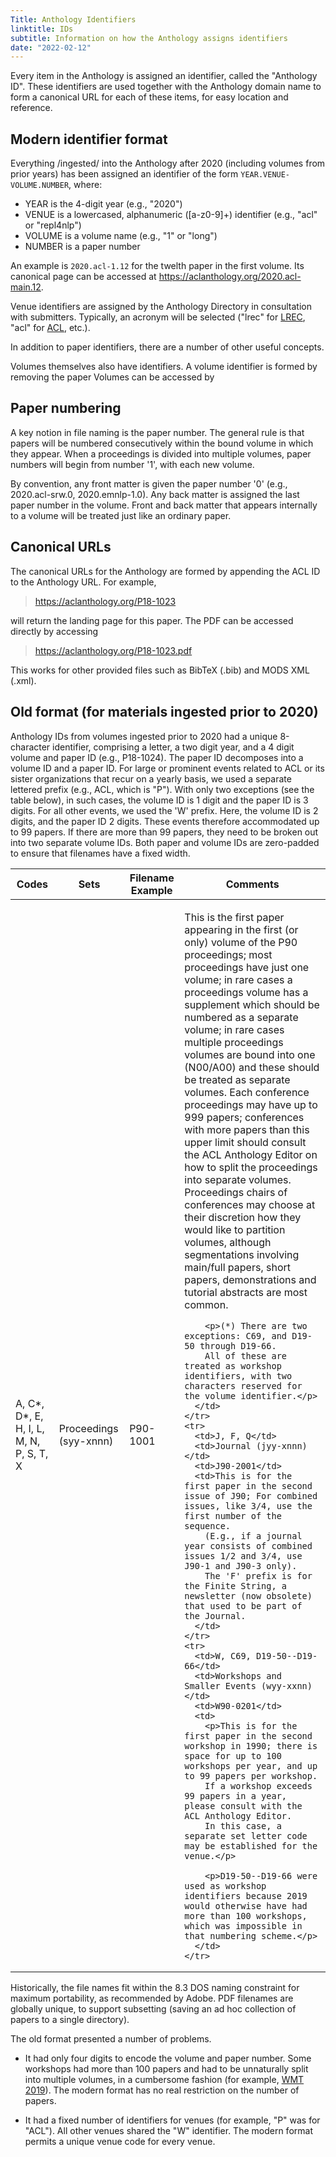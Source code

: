 ```yaml
---
Title: Anthology Identifiers
linktitle: IDs
subtitle: Information on how the Anthology assigns identifiers
date: "2022-02-12"
---
```


Every item in the Anthology is assigned an identifier, called the "Anthology ID".
These identifiers are used together with the Anthology domain name to form a canonical URL for each of these items, for easy location and reference.

## Modern identifier format

Everything /ingested/ into the Anthology after 2020 (including volumes from prior years) has been assigned an identifier of the form `YEAR.VENUE-VOLUME.NUMBER`, where:

- YEAR is the 4-digit year (e.g., "2020")
- VENUE is a lowercased, alphanumeric ([a-z0-9]+) identifier (e.g., "acl" or "repl4nlp")
- VOLUME is a volume name (e.g., "1" or "long")
- NUMBER is a paper number

An example is `2020.acl-1.12` for the twelth paper in the first volume.
Its canonical page can be accessed at <https://aclanthology.org/2020.acl-main.12>.

Venue identifiers are assigned by the Anthology Directory in consultation with submitters.
Typically, an acronym will be selected ("lrec" for [LREC](http://lrec.org), "acl" for [ACL](http://www.aclweb.org/), etc.).

In addition to paper identifiers, there are a number of other useful concepts.

Volumes themselves also have identifiers.
A volume identifier is formed by removing the paper
Volumes can be accessed by 

## Paper numbering

A key notion in file naming is the paper number.
The general rule is that papers will be numbered consecutively within the bound volume in which they appear.
When a proceedings is divided into multiple volumes, paper numbers will begin from number '1', with each new volume.

By convention, any front matter is given the paper number '0' (e.g., 2020.acl-srw.0, 2020.emnlp-1.0).
Any back matter is assigned the last paper number in the volume.
Front and back matter that appears internally to a volume will be treated just like an ordinary paper.

## Canonical URLs

The canonical URLs for the Anthology are formed by appending the ACL ID to the Anthology URL.
For example,

> https://aclanthology.org/P18-1023

will return the landing page for this paper.
The PDF can be accessed directly by accessing

> https://aclanthology.org/P18-1023.pdf

This works for other provided files such as BibTeX (.bib) and MODS XML (.xml).


## Old format (for materials ingested prior to 2020)

Anthology IDs from volumes ingested prior to 2020 had a unique 8-character identifier, comprising a letter, a two digit year, and a 4 digit volume and paper ID (e.g., P18-1024).
The paper ID decomposes into a volume ID and a paper ID.
For large or prominent events related to ACL or its sister organizations that recur on a yearly basis, we used a separate lettered prefix (e.g., ACL, which is "P").
With only two exceptions (see the table below), in such cases, the volume ID is 1 digit and the paper ID is 3 digits.
For all other events, we used the 'W' prefix.
Here, the volume ID is 2 digits, and the paper ID 2 digits.
These events therefore accommodated up to 99 papers.
If there are more than 99 papers, they need to be broken out into two separate volume IDs.
Both paper and volume IDs are zero-padded to ensure that filenames have a fixed width.

<table class="table table-bordered">
  <thead class="thead-dark">
    <tr>
      <th scope="col">Codes</th>
      <th scope="col">Sets</th>
      <th scope="col">Filename Example</th>
      <th scope="col">Comments</th>
    </tr>
  </thead>
  <tbody>
    <tr>
      <td>A, C*, D*, E, H, I, L, M, N, P, S, T, X</td>
      <td>Proceedings (syy-xnnn)</td>
      <td>P90-1001</td>
      <td>
        <p>This is the first paper appearing in the first (or only) volume of the P90 proceedings; most proceedings have just one volume; in rare cases a proceedings volume has a supplement which should be numbered as a separate volume; in rare cases multiple proceedings volumes are bound into one (N00/A00) and these should be treated as separate volumes.
        Each conference proceedings may have up to 999 papers; conferences with more papers than this upper limit should consult the ACL Anthology Editor on how to split the proceedings into separate volumes.
        Proceedings chairs of conferences may choose at their discretion how they would like to partition volumes, although segmentations involving main/full papers, short papers, demonstrations and tutorial abstracts are most common.</p>

        <p>(*) There are two exceptions: C69, and D19-50 through D19-66.
        All of these are treated as workshop identifiers, with two characters reserved for the volume identifier.</p>
      </td>
    </tr>
    <tr>
      <td>J, F, Q</td>
      <td>Journal (jyy-xnnn)</td>
      <td>J90-2001</td>
      <td>This is for the first paper in the second issue of J90; For combined issues, like 3/4, use the first number of the sequence.
        (E.g., if a journal year consists of combined issues 1/2 and 3/4, use J90-1 and J90-3 only).
        The 'F' prefix is for the Finite String, a newsletter (now obsolete) that used to be part of the Journal.
      </td>
    </tr>
    <tr>
      <td>W, C69, D19-50--D19-66</td>
      <td>Workshops and Smaller Events (wyy-xxnn)</td>
      <td>W90-0201</td>
      <td>
        <p>This is for the first paper in the second workshop in 1990; there is space for up to 100 workshops per year, and up to 99 papers per workshop.
        If a workshop exceeds 99 papers in a year, please consult with the ACL Anthology Editor.
        In this case, a separate set letter code may be established for the venue.</p>

        <p>D19-50--D19-66 were used as workshop identifiers because 2019 would otherwise have had more than 100 workshops, which was impossible in that numbering scheme.</p>
      </td>
    </tr>
  </tbody>
</table>

Historically, the file names fit within the 8.3 DOS naming constraint for maximum portability, as recommended by Adobe.
PDF filenames are globally unique, to support subsetting (saving an ad hoc collection of papers to a single directory).

The old format presented a number of problems.

* It had only four digits to encode the volume and paper number.
  Some workshops had more than 100 papers and had to be unnaturally split into multiple volumes, in a cumbersome fashion (for example, [WMT 2019](https://aclanthology.org/events/wmt-2019/)).
  The modern format has no real restriction on the number of papers.

* It had a fixed number of identifiers for venues (for example, "P" was for "ACL").
  All other venues shared the "W" identifier.
  The modern format permits a unique venue code for every venue.




